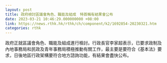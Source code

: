 ```yaml
---
layout: post
title: 政府檢討區議會角色、職能及組成　特首稱有結果會公布
date: 2023-03-21 10:46:29.000000000 +08:00
link: https://news.rthk.hk/rthk/ch/component/k2/1692854-20230321.htm
categories: rthk
---
```


政府正就區議會角色、職能及組成進行檢討。行政長官李家超表示，已要求政制及內地事務局和民政及青年事務局積極推動有關工作，最主要是要符合《基本法》要求，日後地區行政架構要符合地方諮詢功能，有結果會盡快公布。
